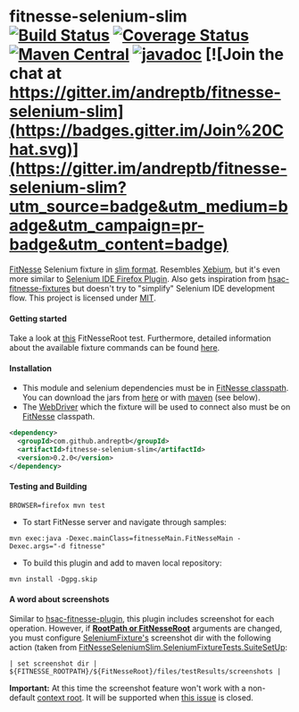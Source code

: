 fitnesse-selenium-slim [![Build Status](https://travis-ci.org/andreptb/fitnesse-selenium-slim.svg?branch=master)](https://travis-ci.org/andreptb/fitnesse-selenium-slim) [![Coverage Status](https://coveralls.io/repos/andreptb/fitnesse-selenium-slim/badge.svg?branch=master)](https://coveralls.io/r/andreptb/fitnesse-selenium-slim?branch=master) [![Maven Central](https://maven-badges.herokuapp.com/maven-central/com.github.andreptb/fitnesse-selenium-slim/badge.svg)](https://maven-badges.herokuapp.com/maven-central/com.github.andreptb/fitnesse-selenium-slim/) [![javadoc](http://javadoc-badge.appspot.com/com.github.andreptb/fitnesse-selenium-slim.svg?label=javadoc)](http://andreptb.github.io/fitnesse-selenium-slim/apidocs/index.html) [![Join the chat at https://gitter.im/andreptb/fitnesse-selenium-slim](https://badges.gitter.im/Join%20Chat.svg)](https://gitter.im/andreptb/fitnesse-selenium-slim?utm_source=badge&utm_medium=badge&utm_campaign=pr-badge&utm_content=badge)
==============


[FitNesse](https://github.com/unclebob/fitnesse) Selenium fixture in [slim format](http://www.fitnesse.org/FitNesse.UserGuide.WritingAcceptanceTests.SliM). Resembles [Xebium](http://xebia.github.io/Xebium/), but it's even more similar to [Selenium IDE Firefox Plugin](http://www.seleniumhq.org/projects/ide/). Also gets inspiration from [hsac-fitnesse-fixtures](https://github.com/fhoeben/hsac-fitnesse-fixtures) but doesn't try to "simplify" Selenium IDE development flow. This project is licensed under [MIT](LICENSE).

####  Getting started

Take a look at [this](fitnesse/FitNesseRoot/FitNesseSeleniumSlim/BasicUsageSample/content.txt) FitNesseRoot test. Furthermore, detailed information about the available fixture commands can be found  [here](http://andreptb.github.io/fitnesse-selenium-slim/apidocs/com/github/andreptb/fitnesse/SeleniumFixture.html#startBrowser%28java.lang.String%29).

#### Installation

* This module and selenium dependencies must be in [FitNesse classpath](http://www.fitnesse.org/FitNesse.FullReferenceGuide.UserGuide.WritingAcceptanceTests.ClassPath). You can download the jars from [here](http://repo1.maven.org/maven2/com/github/andreptb/fitnesse-selenium-slim/0.1.0/) or with [maven](https://github.com/lvonk/fitnesse-maven-classpath) (see below).
* The [WebDriver](http://www.seleniumhq.org/projects/webdriver/) which the fixture will be used to connect also must be on [FitNesse](https://github.com/unclebob/fitnesse) classpath.

```xml
<dependency>
  <groupId>com.github.andreptb</groupId>
  <artifactId>fitnesse-selenium-slim</artifactId>
  <version>0.2.0</version>
</dependency>
```

#### Testing and Building
```
BROWSER=firefox mvn test
```

* To start FitNesse server and navigate through samples:

```
mvn exec:java -Dexec.mainClass=fitnesseMain.FitNesseMain -Dexec.args="-d fitnesse"

```

* To build this plugin and add to maven local repository:

```
mvn install -Dgpg.skip

```

#### A word about screenshots

Similar to [hsac-fitnesse-plugin](https://github.com/fhoeben/hsac-fitnesse-plugin), this plugin includes screenshot for each operation. However, if **[RootPath or FitNesseRoot](http://www.fitnesse.org/FitNesse.FullReferenceGuide.UserGuide.AdministeringFitNesse.CommandLineArguments)** arguments are changed, you must configure [SeleniumFixture's](/fitnesse-selenium-slim/src/main/java/com/github/andreptb/fitnesse/SeleniumFixture.java) screenshot dir with the following action (taken from [FitNesseSeleniumSlim.SeleniumFixtureTests.SuiteSetUp](fitnesse/FitNesseRoot/FitNesseSeleniumSlim/SeleniumFixtureTests/SuiteSetUp/content.txt):

```
| set screenshot dir | ${FITNESSE_ROOTPATH}/${FitNesseRoot}/files/testResults/screenshots |
```

**Important:** At this time the screenshot feature won't work with a non-default [context root](http://www.fitnesse.org/FitNesse.FullReferenceGuide.UserGuide.AdministeringFitNesse.ConfigurationFile). It will be supported when [this issue](https://github.com/unclebob/fitnesse/pull/755) is closed.
